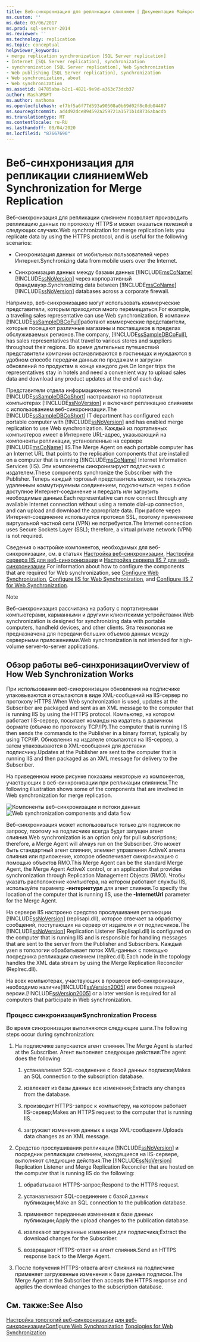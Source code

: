 ```yaml
---
title: Веб-синхронизация для репликации слиянием | Документация Майкрософт
ms.custom: ''
ms.date: 03/06/2017
ms.prod: sql-server-2014
ms.reviewer: ''
ms.technology: replication
ms.topic: conceptual
helpviewer_keywords:
- merge replication synchronization [SQL Server replication]
- Internet [SQL Server replication], synchronization
- synchronization [SQL Server replication], Web Synchronization
- Web publishing [SQL Server replication], synchronization
- Web synchronization, about
- Web synchronization
ms.assetid: 84785aba-b2c1-4821-9e9d-a363c73dcb37
author: MashaMSFT
ms.author: mathoma
ms.openlocfilehash: ef7bf5a6f77d593a90508a0b69d02f8c0db04407
ms.sourcegitcommit: ad4d92dce894592a259721a1571b1d8736abacdb
ms.translationtype: MT
ms.contentlocale: ru-RU
ms.lasthandoff: 08/04/2020
ms.locfileid: "87667690"
---
```

# <a name="web-synchronization-for-merge-replication"></a><span data-ttu-id="01769-102">Веб-синхронизация для репликации слиянием</span><span class="sxs-lookup"><span data-stu-id="01769-102">Web Synchronization for Merge Replication</span></span>
  <span data-ttu-id="01769-103">Веб-синхронизация для репликации слиянием позволяет производить репликацию данных по протоколу HTTPS и может оказаться полезной в следующих случаях.</span><span class="sxs-lookup"><span data-stu-id="01769-103">Web synchronization for merge replication lets you replicate data by using the HTTPS protocol, and is useful for the following scenarios:</span></span>

-   <span data-ttu-id="01769-104">Синхронизация данных от мобильных пользователей через Интернет.</span><span class="sxs-lookup"><span data-stu-id="01769-104">Synchronizing data from mobile users over the Internet.</span></span>

-   <span data-ttu-id="01769-105">Синхронизация данных между базами данных [!INCLUDE[msCoName](../../includes/msconame-md.md)] [!INCLUDE[ssNoVersion](../../includes/ssnoversion-md.md)] через корпоративный брандмауэр.</span><span class="sxs-lookup"><span data-stu-id="01769-105">Synchronizing data between [!INCLUDE[msCoName](../../includes/msconame-md.md)] [!INCLUDE[ssNoVersion](../../includes/ssnoversion-md.md)] databases across a corporate firewall.</span></span>

 <span data-ttu-id="01769-106">Например, веб-синхронизацию могут использовать коммерческие представители, которым приходится много перемещаться.</span><span class="sxs-lookup"><span data-stu-id="01769-106">For example, a traveling sales representative can use Web synchronization.</span></span> <span data-ttu-id="01769-107">В компании [!INCLUDE[ssSampleDBCoFull](../../includes/sssampledbcofull-md.md)]работают коммерческие представители, которые посещают различные магазины и поставщиков в пределах обслуживаемых регионов.</span><span class="sxs-lookup"><span data-stu-id="01769-107">The company, [!INCLUDE[ssSampleDBCoFull](../../includes/sssampledbcofull-md.md)], has sales representatives that travel to various stores and suppliers throughout their regions.</span></span> <span data-ttu-id="01769-108">Во время длительных путешествий представители компании останавливаются в гостиницах и нуждаются в удобном способе передачи данных по продажам и загрузки обновлений по продуктам в конце каждого дня.</span><span class="sxs-lookup"><span data-stu-id="01769-108">On longer trips the representatives stay in hotels and need a convenient way to upload sales data and download any product updates at the end of each day.</span></span>

 <span data-ttu-id="01769-109">Представители отдела информационных технологий [!INCLUDE[ssSampleDBCoShort](../../includes/sssampledbcoshort-md.md)] настраивают на портативных компьютерах [!INCLUDE[ssNoVersion](../../includes/ssnoversion-md.md)] и включают репликацию слиянием с использованием веб-синхронизации.</span><span class="sxs-lookup"><span data-stu-id="01769-109">The [!INCLUDE[ssSampleDBCoShort](../../includes/sssampledbcoshort-md.md)] IT department has configured each portable computer with [!INCLUDE[ssNoVersion](../../includes/ssnoversion-md.md)] and has enabled merge replication to use Web synchronization.</span></span> <span data-ttu-id="01769-110">Каждый из портативных компьютеров имеет в Интернете URL-адрес, указывающий на компоненты репликации, установленные на сервере [!INCLUDE[msCoName](../../includes/msconame-md.md)] IIS.</span><span class="sxs-lookup"><span data-stu-id="01769-110">The Merge Agent on each portable computer has an Internet URL that points to the replication components that are installed on a computer that is running [!INCLUDE[msCoName](../../includes/msconame-md.md)] Internet Information Services (IIS).</span></span> <span data-ttu-id="01769-111">Эти компоненты синхронизируют подписчика с издателем.</span><span class="sxs-lookup"><span data-stu-id="01769-111">These components synchronize the Subscriber with the Publisher.</span></span> <span data-ttu-id="01769-112">Теперь каждый торговый представитель может, не пользуясь удаленным коммутируемым соединением, подключиться через любое доступное Интернет-соединение и передать или загрузить необходимые данные.</span><span class="sxs-lookup"><span data-stu-id="01769-112">Each representative can now connect through any available Internet connection without using a remote dial-up connection, and can upload and download the appropriate data.</span></span> <span data-ttu-id="01769-113">При работе через Интернет-соединение используется протокол SSL, поэтому применение виртуальной частной сети (VPN) не потребуется.</span><span class="sxs-lookup"><span data-stu-id="01769-113">The Internet connection uses Secure Sockets Layer (SSL); therefore, a virtual private network (VPN) is not required.</span></span>

 <span data-ttu-id="01769-114">Сведения о настройке компонентов, необходимых для веб-синхронизации, см. в статьях [Настройка веб-синхронизации](configure-web-synchronization.md), [Настройка сервера IIS для веб-синхронизации](configure-iis-for-web-synchronization.md) и [Настройка сервера IIS 7 для веб-синхронизации](configure-iis-7-for-web-synchronization.md).</span><span class="sxs-lookup"><span data-stu-id="01769-114">For information about how to configure the components that are required for Web synchronization, see [Configure Web Synchronization](configure-web-synchronization.md), [Configure IIS for Web Synchronization](configure-iis-for-web-synchronization.md), and [Configure IIS 7 for Web Synchronization](configure-iis-7-for-web-synchronization.md).</span></span>

> [!NOTE]
>  <span data-ttu-id="01769-115">Веб-синхронизация рассчитана на работу с портативными компьютерами, карманными и другими клиентскими устройствами.</span><span class="sxs-lookup"><span data-stu-id="01769-115">Web synchronization is designed for synchronizing data with portable computers, handheld devices, and other clients.</span></span> <span data-ttu-id="01769-116">Эта технология не предназначена для передачи больших объемов данных между серверными приложениями.</span><span class="sxs-lookup"><span data-stu-id="01769-116">Web synchronization is not intended for high-volume server-to-server applications.</span></span>

## <a name="overview-of-how-web-synchronization-works"></a><span data-ttu-id="01769-117">Обзор работы веб-синхронизации</span><span class="sxs-lookup"><span data-stu-id="01769-117">Overview of How Web Synchronization Works</span></span>
 <span data-ttu-id="01769-118">При использовании веб-синхронизации обновления на подписчике упаковываются и отсылаются в виде XML-сообщений на IIS-сервер по протоколу HTTPS.</span><span class="sxs-lookup"><span data-stu-id="01769-118">When Web synchronization is used, updates at the Subscriber are packaged and sent as an XML message to the computer that is running IIS by using the HTTPS protocol.</span></span> <span data-ttu-id="01769-119">Компьютер, на котором работает IIS-сервер, посылает команды на издатель в двоичном формате (обычно по протоколу TCP/IP).</span><span class="sxs-lookup"><span data-stu-id="01769-119">The computer that is running IIS then sends the commands to the Publisher in a binary format, typically by using TCP/IP.</span></span> <span data-ttu-id="01769-120">Обновления на издателе отсылаются на IIS-сервер, а затем упаковываются в XML-сообщения для доставки подписчику.</span><span class="sxs-lookup"><span data-stu-id="01769-120">Updates at the Publisher are sent to the computer that is running IIS and then packaged as an XML message for delivery to the Subscriber.</span></span>

 <span data-ttu-id="01769-121">На приведенном ниже рисунке показаны некоторые из компонентов, участвующих в веб-синхронизации при репликации слиянием.</span><span class="sxs-lookup"><span data-stu-id="01769-121">The following illustration shows some of the components that are involved in Web synchronization for merge replication.</span></span>

 <span data-ttu-id="01769-122">![Компоненты веб-синхронизации и потоки данных](media/web-sync01.gif "Компоненты веб-синхронизации и потоки данных")</span><span class="sxs-lookup"><span data-stu-id="01769-122">![Web synchronization components and data flow](media/web-sync01.gif "Web synchronization components and data flow")</span></span>

 <span data-ttu-id="01769-123">Веб-синхронизация может использоваться только для подписок по запросу, поэтому на подписчике всегда будет запущен агент слияния.</span><span class="sxs-lookup"><span data-stu-id="01769-123">Web synchronization is an option only for pull subscriptions; therefore, a Merge Agent will always run on the Subscriber.</span></span> <span data-ttu-id="01769-124">Это может быть стандартный агент слияния, элемент управления ActiveX агента слияния или приложение, которое обеспечивает синхронизацию с помощью объектов RMO.</span><span class="sxs-lookup"><span data-stu-id="01769-124">This Merge Agent can be the standard Merge Agent, the Merge Agent ActiveX control, or an application that provides synchronization through Replication Management Objects (RMO).</span></span> <span data-ttu-id="01769-125">Чтобы указать расположение компьютера, на котором работают службы IIS, используйте параметр **-интернетурл** для агент слияния.</span><span class="sxs-lookup"><span data-stu-id="01769-125">To specify the location of the computer that is running IIS, use the **-InternetUrl** parameter for the Merge Agent.</span></span>

 <span data-ttu-id="01769-126">На сервере IIS настроено средство прослушивания репликации [!INCLUDE[ssNoVersion](../../includes/ssnoversion-md.md)] (replisapi.dll), которое отвечает за обработку сообщений, поступающих на сервер от издателя и от подписчиков.</span><span class="sxs-lookup"><span data-stu-id="01769-126">The [!INCLUDE[ssNoVersion](../../includes/ssnoversion-md.md)] Replication Listener (Replisapi.dll) is configured on the computer that is running IIS and is responsible for handling messages that are sent to the server from the Publisher and Subscribers.</span></span> <span data-ttu-id="01769-127">Каждый узел в топологии обрабатывает поток XML-данных с помощью посредника репликации слиянием (replrec.dll).</span><span class="sxs-lookup"><span data-stu-id="01769-127">Each node in the topology handles the XML data stream by using the Merge Replication Reconciler (Replrec.dll).</span></span>

 <span data-ttu-id="01769-128">На всех компьютерах, участвующих в процессе веб-синхронизации, необходимо наличие[!INCLUDE[ssVersion2005](../../includes/ssversion2005-md.md)] или более поздней версии.</span><span class="sxs-lookup"><span data-stu-id="01769-128">[!INCLUDE[ssVersion2005](../../includes/ssversion2005-md.md)] or a later version is required for all computers that participate in Web synchronization.</span></span>

### <a name="synchronization-process"></a><span data-ttu-id="01769-129">Процесс синхронизации</span><span class="sxs-lookup"><span data-stu-id="01769-129">Synchronization Process</span></span>
 <span data-ttu-id="01769-130">Во время синхронизации выполняются следующие шаги.</span><span class="sxs-lookup"><span data-stu-id="01769-130">The following steps occur during synchronization:</span></span>

1.  <span data-ttu-id="01769-131">На подписчике запускается агент слияния.</span><span class="sxs-lookup"><span data-stu-id="01769-131">The Merge Agent is started at the Subscriber.</span></span> <span data-ttu-id="01769-132">Агент выполняет следующие действия:</span><span class="sxs-lookup"><span data-stu-id="01769-132">The agent does the following:</span></span>

    1.  <span data-ttu-id="01769-133">устанавливает SQL-соединение с базой данных подписки;</span><span class="sxs-lookup"><span data-stu-id="01769-133">Makes an SQL connection to the subscription database.</span></span>

    2.  <span data-ttu-id="01769-134">извлекает из базы данных все изменения;</span><span class="sxs-lookup"><span data-stu-id="01769-134">Extracts any changes from the database.</span></span>

    3.  <span data-ttu-id="01769-135">производит HTTPS-запрос к компьютеру, на котором работает IIS-сервер;</span><span class="sxs-lookup"><span data-stu-id="01769-135">Makes an HTTPS request to the computer that is running IIS.</span></span>

    4.  <span data-ttu-id="01769-136">загружает изменения данных в виде XML-сообщения.</span><span class="sxs-lookup"><span data-stu-id="01769-136">Uploads data changes as an XML message.</span></span>

2.  <span data-ttu-id="01769-137">Средство прослушивания репликации [!INCLUDE[ssNoVersion](../../includes/ssnoversion-md.md)] и посредник репликации слиянием, находящиеся на IIS-сервере, выполняют следующие действия:</span><span class="sxs-lookup"><span data-stu-id="01769-137">The [!INCLUDE[ssNoVersion](../../includes/ssnoversion-md.md)] Replication Listener and Merge Replication Reconciler that are hosted on the computer that is running IIS do the following:</span></span>

    1.  <span data-ttu-id="01769-138">обрабатывают HTTPS-запрос;</span><span class="sxs-lookup"><span data-stu-id="01769-138">Respond to the HTTPS request.</span></span>

    2.  <span data-ttu-id="01769-139">устанавливают SQL-соединение с базой данных публикации;</span><span class="sxs-lookup"><span data-stu-id="01769-139">Make an SQL connection to the publication database.</span></span>

    3.  <span data-ttu-id="01769-140">применяют переданные изменения к базе данных публикации;</span><span class="sxs-lookup"><span data-stu-id="01769-140">Apply the upload changes to the publication database.</span></span>

    4.  <span data-ttu-id="01769-141">извлекают загруженные изменения для подписчика;</span><span class="sxs-lookup"><span data-stu-id="01769-141">Extract the download changes for the Subscriber.</span></span>

    5.  <span data-ttu-id="01769-142">возвращают HTTPS-ответ на агент слияния.</span><span class="sxs-lookup"><span data-stu-id="01769-142">Send an HTTPS response back to the Merge Agent.</span></span>

3.  <span data-ttu-id="01769-143">После получения HTTPS-ответа агент слияния на подписчике применяет загруженные изменения к базе данных подписки.</span><span class="sxs-lookup"><span data-stu-id="01769-143">The Merge Agent at the Subscriber then accepts the HTTPS response and applies the download changes to the subscription database.</span></span>

## <a name="see-also"></a><span data-ttu-id="01769-144">См. также:</span><span class="sxs-lookup"><span data-stu-id="01769-144">See Also</span></span>
 <span data-ttu-id="01769-145">[Настройка топологий веб-синхронизации](configure-web-synchronization.md) [для веб-синхронизации](topologies-for-web-synchronization.md)</span><span class="sxs-lookup"><span data-stu-id="01769-145">[Configure Web Synchronization](configure-web-synchronization.md) [Topologies for Web Synchronization](topologies-for-web-synchronization.md)</span></span>


